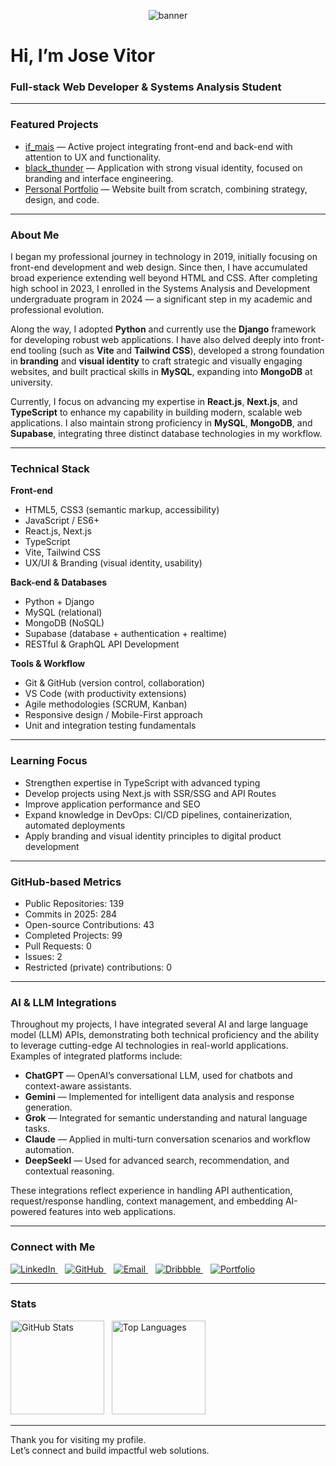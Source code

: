 <p align="center">
  <img src="https://moodle.novasbe.pt/pluginfile.php/673401/course/section/73184/f2px36fy.gif" alt="banner" />
</p>

<h1 align="left">Hi, I’m Jose Vitor</h1>
<h3 align="left">Full-stack Web Developer & Systems Analysis Student</h3>

---

### Featured Projects  
- [if_mais](https://github.com/josevitor555/sistema-de-gerenciamento.git) — Active project integrating front-end and back-end with attention to UX and functionality.  
- [black_thunder](https://github.com/josevitor555/black_thunder.git) — Application with strong visual identity, focused on branding and interface engineering.  
- [Personal Portfolio](https://josevitor-portfolio.onrender.com/) — Website built from scratch, combining strategy, design, and code.

---

### About Me  
I began my professional journey in technology in 2019, initially focusing on front-end development and web design. Since then, I have accumulated broad experience extending well beyond HTML and CSS. After completing high school in 2023, I enrolled in the Systems Analysis and Development undergraduate program in 2024 — a significant step in my academic and professional evolution.  

Along the way, I adopted **Python** and currently use the **Django** framework for developing robust web applications. I have also delved deeply into front-end tooling (such as **Vite** and **Tailwind CSS**), developed a strong foundation in **branding** and **visual identity** to craft strategic and visually engaging websites, and built practical skills in **MySQL**, expanding into **MongoDB** at university.  

Currently, I focus on advancing my expertise in **React.js**, **Next.js**, and **TypeScript** to enhance my capability in building modern, scalable web applications. I also maintain strong proficiency in **MySQL**, **MongoDB**, and **Supabase**, integrating three distinct database technologies in my workflow.

---

### Technical Stack  

**Front-end**  
- HTML5, CSS3 (semantic markup, accessibility)  
- JavaScript / ES6+  
- React.js, Next.js  
- TypeScript  
- Vite, Tailwind CSS  
- UX/UI & Branding (visual identity, usability)

**Back-end & Databases**  
- Python + Django  
- MySQL (relational)  
- MongoDB (NoSQL)  
- Supabase (database + authentication + realtime)  
- RESTful & GraphQL API Development

**Tools & Workflow**  
- Git & GitHub (version control, collaboration)  
- VS Code (with productivity extensions)  
- Agile methodologies (SCRUM, Kanban)  
- Responsive design / Mobile-First approach  
- Unit and integration testing fundamentals

---

### Learning Focus  
- Strengthen expertise in TypeScript with advanced typing  
- Develop projects using Next.js with SSR/SSG and API Routes  
- Improve application performance and SEO  
- Expand knowledge in DevOps: CI/CD pipelines, containerization, automated deployments  
- Apply branding and visual identity principles to digital product development

---

### GitHub-based Metrics  
- Public Repositories: 139  
- Commits in 2025: 284  
- Open-source Contributions: 43  
- Completed Projects: 99  
- Pull Requests: 0  
- Issues: 2  
- Restricted (private) contributions: 0  

---

### AI & LLM Integrations

Throughout my projects, I have integrated several AI and large language model (LLM) APIs, demonstrating both technical proficiency and the ability to leverage cutting-edge AI technologies in real-world applications. Examples of integrated platforms include:

- **ChatGPT** — OpenAI’s conversational LLM, used for chatbots and context-aware assistants.  
- **Gemini** — Implemented for intelligent data analysis and response generation.  
- **Grok** — Integrated for semantic understanding and natural language tasks.  
- **Claude** — Applied in multi-turn conversation scenarios and workflow automation.  
- **DeepSeekl** — Used for advanced search, recommendation, and contextual reasoning.

These integrations reflect experience in handling API authentication, request/response handling, context management, and embedding AI-powered features into web applications.

---

### Connect with Me  
<p align="left">
  <a href="https://linkedin.com/in/josé-vitor-sousa2003" target="_blank">
    <img src="https://img.shields.io/badge/LinkedIn-0A66C2?style=for-the-badge&logo=linkedin&logoColor=white" alt="LinkedIn"/>
  </a>&nbsp;&nbsp;
  <a href="https://github.com/josevitor555" target="_blank">
    <img src="https://img.shields.io/badge/GitHub-181717?style=for-the-badge&logo=github&logoColor=white" alt="GitHub"/>
  </a>&nbsp;&nbsp;
  <a href="mailto:josevitordesousa123@gmail.com" target="_blank">
    <img src="https://img.shields.io/badge/Email-D14836?style=for-the-badge&logo=gmail&logoColor=white" alt="Email"/>
  </a>&nbsp;&nbsp;
  <a href="https://dribbble.com/kral123" target="_blank">
    <img src="https://img.shields.io/badge/Dribbble-EA4C89?style=for-the-badge&logo=dribbble&logoColor=white" alt="Dribbble"/>
  </a>&nbsp;&nbsp;
  <a href="https://josevitor-portfolio.onrender.com/" target="_blank">
    <img src="https://img.shields.io/badge/Portfolio-000000?style=for-the-badge&logo=vercel&logoColor=white" alt="Portfolio"/>
  </a>
</p>

---

### Stats  
<p align="left">
  <img src="https://github-readme-stats.vercel.app/api?username=josevitor555&show_icons=true&theme=default&hide_border=true&count_private=true" height="150" alt="GitHub Stats" />&nbsp;&nbsp;
  <img src="https://github-readme-stats.vercel.app/api/top-langs/?username=josevitor555&layout=compact&theme=default&hide_border=true" height="150" alt="Top Languages" />
</p>

---

Thank you for visiting my profile.  
Let’s connect and build impactful web solutions.

